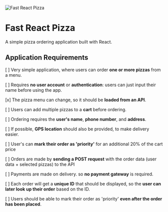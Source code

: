 ![Fast React Pizza](https://images.unsplash.com/photo-1567459779655-5ca27f874f44?q=80&w=1473&auto=format&fit=crop&ixlib=rb-4.0.3&ixid=M3wxMjA3fDB8MHxwaG90by1wYWdlfHx8fGVufDB8fHx8fA%3D%3D)

# Fast React Pizza

A simple pizza ordering application built with React.

## Application Requirements

[ ] Very simple application, where users can order **one or more pizzas** from a menu.

[ ] Requires **no user account** or **authentication**: users can just input their name before using the app.

[x] The pizza menu can change, so it should be **loaded from an API**.

[ ] Users can add multiple pizzas to a **cart** before ordering.

[ ] Ordering requires the **user's name**, **phone number**, and **address**.

[ ] If possible, **GPS location** should also be provided, to make delivery easier.

[ ] User's can **mark their order as 'priority'** for an additional 20% of the cart price

[ ] Orders are made by **sending a POST request** with the order data (user data + selected pizzas) to the API

[ ] Payments are made on delivery. so **no payment gateway** is required.

[ ] Each order will get a **unique ID** that should be displayed, so the **user can later look up their order** based on the ID.

[ ] Users should be able to mark their order as 'priority' **even after the order has been placed**.
